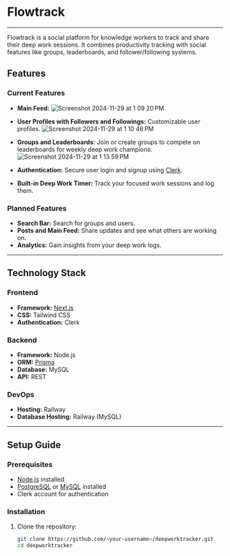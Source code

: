 # Flowtrack
---
Flowtrack is a social platform for knowledge workers to track and share their deep work sessions. It combines productivity tracking with social features like groups, leaderboards, and follower/following systems.

## Features

### Current Features
- **Main Feed:**
![Screenshot 2024-11-29 at 1 09 20 PM](https://github.com/user-attachments/assets/380cb19f-bb2b-4f42-8d1a-7a2b7bc3d520)


- **User Profiles with Followers and Followings:** Customizable user profiles.
![Screenshot 2024-11-29 at 1 10 46 PM](https://github.com/user-attachments/assets/bf20e491-eff7-43fb-9e1a-3cde32426557)

- **Groups and Leaderboards:** Join or create groups to compete on leaderboards for weekly deep work champions.
![Screenshot 2024-11-29 at 1 13 59 PM](https://github.com/user-attachments/assets/d8b50580-165e-416d-b3d1-3b15e42d41ab)


- **Authentication:** Secure user login and signup using [Clerk](https://clerk.dev/).
- **Built-in Deep Work Timer:** Track your focused work sessions and log them.

### Planned Features

- **Search Bar:** Search for groups and users.
- **Posts and Main Feed:** Share updates and see what others are working on.
- **Analytics:** Gain insights from your deep work logs.

---

## Technology Stack

### Frontend

- **Framework:** [Next.js](https://nextjs.org/)
- **CSS:** Tailwind CSS
- **Authentication:** Clerk

### Backend

- **Framework:** Node.js
- **ORM:** [Prisma](https://www.prisma.io/)
- **Database:** MySQL
- **API:** REST

### DevOps

- **Hosting:** Railway
- **Database Hosting:** Railway (MySQL)

---

## Setup Guide

### Prerequisites

- [Node.js](https://nodejs.org/) installed
- [PostgreSQL](https://www.postgresql.org/) or [MySQL](https://www.mysql.com/) installed
- Clerk account for authentication

### Installation

1. Clone the repository:
   ```bash
   git clone https://github.com/<your-username>/deepworktracker.git
   cd deepworktracker
   ```
